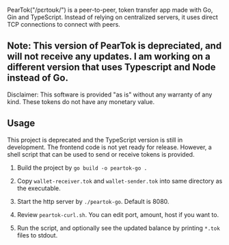 PearTok("/pɛrtoʊk/") is a peer-to-peer, token transfer app made with Go, Gin and TypeScript. Instead of relying on centralized servers, it uses direct TCP connections to connect with peers.

## Note: This version of PearTok is depreciated, and will not receive any updates. I am working on a different version that uses Typescript and Node instead of Go.
Disclaimer: This software is provided "as is" without any warranty of any kind. These tokens do not have any monetary value.


## Usage

This project is deprecated and the TypeScript version is still in development. The frontend code is not yet ready for release. However, a shell script that can be used to send or receive tokens is provided.

1. Build the project by `go build -o peartok-go .`


2. Copy `wallet-receiver.tok` and `wallet-sender.tok` into same directory as the executable.  

3. Start the http server by `./peartok-go`. Default is 8080.

4. Review `peartok-curl.sh`. You can edit port, amount, host if you want to.

5. Run the script, and optionally see the updated balance by printing `*.tok` files to stdout.
